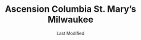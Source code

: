 ---
layout: location-page
date: Last Modified
description: "Local COVID-19 testing is available at Ascension Columbia St. Mary’s Milwaukee in West Allis, Wisconsin, USA."
permalink: "locations/wisconsin/west-allis/ascension-columbia-st-marys-milwaukee/"
tags:
  - locations
  - wisconsin
title: Ascension Columbia St. Mary’s Milwaukee
uniqueName: ascension-columbia-st-marys-milwaukee
state: Wisconsin
stateAbbr: WI
hood: "West Allis"
address: "801 S 70th S"
city: "West Allis"
zip: "53214"
zipsNearby: "60002 61012 60013 60012 60014 60039 60020 60021 60030 60031 60001 60033 60034 60035 60037 60040 60041 60042 60044 60045 60046 60047 60048 60069 60050 60051 60060 60061 60064 60086 60088 60071 60072 60073 60075 60081 60083 60084 60079 60085 60087 60096 60097 60098 60099 53001 53002 53003 53505 53101 53916 53004 53103 53919 53104 53005 53008 53045 53006 53105 53922 53007 53108 53523 53010 53109 53011 53012 53013 53015 53525 53016 53017 53925 53110 53114 53531 53018 53115 53118 53119 53120 53019 53534 53020 53121 53122 53932 54935 54936 54937 53125 53538 53933 53126 53021 53127 53128 53022 53023 53024 53026 53129 53130 53132 53027 53029 53137 53031 53138 53032 53033 53034 53035 53036 53037 53545 53546 53547 53548 53549 53038 53039 53139 53140 53141 53142 53143 53144 53040 53042 53044 53147 53551 53046 53047 53048 53557 53148 53049 53559 53050 53051 53052 53056 53563 53201 53202 53203 53204 53205 53206 53207 53208 53209 53210 53211 53212 53213 53214 53215 53216 53217 53218 53219 53220 53221 53222 53223 53224 53225 53226 53227 53228 53233 53234 53235 53237 53259 53263 53267 53268 53274 53278 53288 53290 53293 53295 53057 53149 53150 53058 53059 53060 53061 53062 53152 53064 53153 53154 53065 53066 53069 53070 53156 53157 53072 53158 53073 53074 53159 53401 53402 53403 53404 53405 53406 53407 53408 53956 53957 53075 53579 53076 53167 53078 53079 53168 53080 53585 53081 53082 53083 53085 53170 53086 53171 53172 53176 53177 53178 53089 53091 53092 53097 53102 53179 53181 53182 53093 53183 53184 53185 53594 53094 53098 53146 53151 53186 53187 53188 53189 53963 53090 53095 53190 53191 53192 53099 53194 53195 53199 53244 60049 60092" 
mapUrl: "http://maps.apple.com/?q=Ascension+Columbia+St+Marys+Milwaukee&address=801+S+70th+S,West+Allis,Wisconsin,53214"
locationType: Drive-thru
phone: "833-981-0711"
website: "https://www.getascensioncare.com/onlinecare/"
onlineBooking: undefined
closed: undefined
closedUpdate: April 20th, 2020
notes: "By appointment only. Requires phone screen."
days: Weekdays
hours: 8AM-4:30PM
ctaMessage: Learn more
ctaUrl: "https://www.getascensioncare.com/onlinecare/"
---